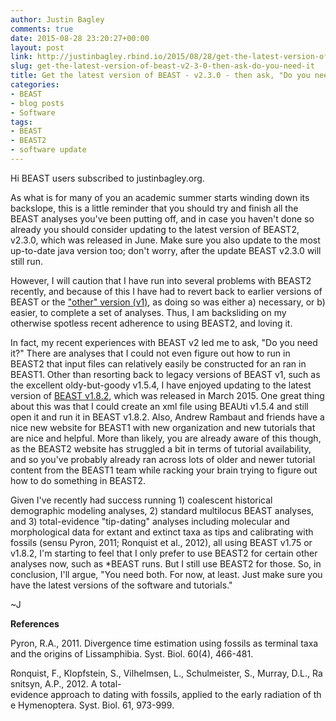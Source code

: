 ```yaml
---
author: Justin Bagley
comments: true
date: 2015-08-28 23:20:27+00:00
layout: post
link: http://justinbagley.rbind.io/2015/08/28/get-the-latest-version-of-beast-v2-3-0-then-ask-do-you-need-it/
slug: get-the-latest-version-of-beast-v2-3-0-then-ask-do-you-need-it
title: Get the latest version of BEAST - v2.3.0 - then ask, "Do you need it?"
categories:
- BEAST
- blog posts
- Software
tags:
- BEAST
- BEAST2
- software update
---
```


Hi BEAST users subscribed to justinbagley.org.  

As what is for many of you an academic summer starts winding down its backslope, this is a little reminder that you should try and finish all the BEAST analyses you've been putting off, and in case you haven't done so already you should consider updating to the latest version of BEAST2, v2.3.0, which was released in June. Make sure you also update to the most up-to-date java version too; don't worry, after the update BEAST v2.3.0 will still run.

However, I will caution that I have run into several problems with BEAST2 recently, and because of this I have had to revert back to earlier versions of BEAST or the ["other" version (v1)](http://beast.bio.ed.ac.uk), as doing so was either a) necessary, or b) easier, to complete a set of analyses. Thus, I am backsliding on my otherwise spotless recent adherence to using BEAST2, and loving it. 

In fact, my recent experiences with BEAST v2 led me to ask, "Do you need it?" There are analyses that I could not even figure out how to run in BEAST2 that input files can relatively easily be constructed for an ran in BEAST1. Other than resorting back to legacy versions of BEAST v1, such as the excellent oldy-but-goody v1.5.4, I have enjoyed updating to the latest version of [BEAST v1.8.2](http://beast.bio.ed.ac.uk/downloads), which was released in March 2015. One great thing about this was that I could create an xml file using BEAUti v1.5.4 and still open it and run it in BEAST v1.8.2. Also, Andrew Rambaut and friends have a nice new website for BEAST1 with new organization and new tutorials that are nice and helpful. More than likely, you are already aware of this though, as the BEAST2 website has struggled a bit in terms of tutorial availability, and so you've probably already ran across lots of older and newer tutorial content from the BEAST1 team while racking your brain trying to figure out how to do something in BEAST2.

Given I've recently had success running 1) coalescent historical demographic modeling analyses, 2) standard multilocus BEAST analyses, and 3) total-evidence "tip-dating" analyses including molecular and morphological data for extant and extinct taxa as tips and calibrating with fossils (sensu Pyron, 2011; Ronquist et al., 2012), all using BEAST v1.75 or v1.8.2, I'm starting to feel that I only prefer to use BEAST2 for certain other analyses now, such as \*BEAST runs. But I still use BEAST2 for those. So, in conclusion, I'll argue, "You need both. For now, at least. Just make sure you have the latest versions of the software and tutorials."

~J

**References**

Pyron, R.A., 2011. Divergence time estimation using fossils as terminal taxa and the origins of Lissamphibia. Syst. Biol. 60(4), 466-481.

Ronquist, F., Klopfstein, S., Vilhelmsen, L., Schulmeister, S., Murray, D.L., Rasnitsyn, A.P., 2012. A total-evidence approach to dating with fossils, applied to the early radiation of the Hymenoptera. Syst. Biol. 61, 973-999.
